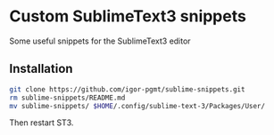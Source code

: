 # Custom SublimeText3 snippets
Some useful snippets for the SublimeText3 editor
## Installation
```sh
git clone https://github.com/igor-pgmt/sublime-snippets.git
rm sublime-snippets/README.md
mv sublime-snippets/ $HOME/.config/sublime-text-3/Packages/User/
```
Then restart ST3.
